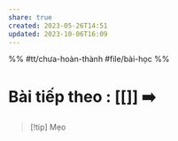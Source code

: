 ```yaml
---
share: true
created: 2023-05-26T14:51
updated: 2023-10-06T16:09
---
```

%%
#tt/chưa-hoàn-thành
#file/bài-học
%%
# Bài tiếp theo : [[]] ➡️

> [!tip] Mẹo
